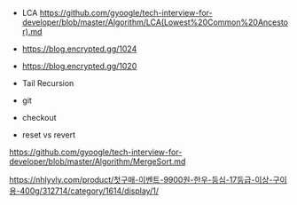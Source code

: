 - LCA
https://github.com/gyoogle/tech-interview-for-developer/blob/master/Algorithm/LCA(Lowest%20Common%20Ancestor).md


- https://blog.encrypted.gg/1024
- https://blog.encrypted.gg/1020
- Tail Recursion

- git
- checkout
- reset vs revert

https://github.com/gyoogle/tech-interview-for-developer/blob/master/Algorithm/MergeSort.md

https://nhlyvly.com/product/첫구매-이벤트-9900원-한우-등심-17등급-이상-구이용-400g/312714/category/1614/display/1/